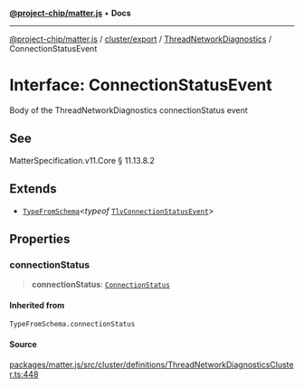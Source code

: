 [**@project-chip/matter.js**](../../../../../README.md) • **Docs**

***

[@project-chip/matter.js](../../../../../modules.md) / [cluster/export](../../../README.md) / [ThreadNetworkDiagnostics](../README.md) / ConnectionStatusEvent

# Interface: ConnectionStatusEvent

Body of the ThreadNetworkDiagnostics connectionStatus event

## See

MatterSpecification.v11.Core § 11.13.8.2

## Extends

- [`TypeFromSchema`](../../../../../tlv/export/README.md#typefromschemas)\<*typeof* [`TlvConnectionStatusEvent`](../README.md#tlvconnectionstatusevent)\>

## Properties

### connectionStatus

> **connectionStatus**: [`ConnectionStatus`](../enumerations/ConnectionStatus.md)

#### Inherited from

`TypeFromSchema.connectionStatus`

#### Source

[packages/matter.js/src/cluster/definitions/ThreadNetworkDiagnosticsCluster.ts:448](https://github.com/project-chip/matter.js/blob/7a8cbb56b87d4ccf34bec5a9a95ab40a1711324f/packages/matter.js/src/cluster/definitions/ThreadNetworkDiagnosticsCluster.ts#L448)
